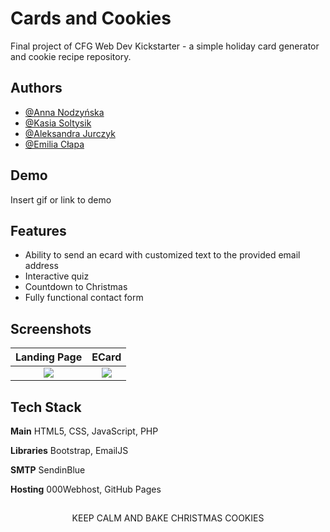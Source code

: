 
# Cards and Cookies

Final project of CFG Web Dev Kickstarter - a simple holiday card generator and cookie recipe repository.


## Authors

- [@Anna Nodzyńska](https://www.github.com/neternefer)
- [@Kasia Soltysik](https://github.com/KasiaSol)
- [@Aleksandra Jurczyk](https://github.com/jurczykk)
- [@Emilia Cłapa]()


## Demo

Insert gif or link to demo


## Features

- Ability to send an ecard with customized text to the provided email address
- Interactive quiz
- Countdown to Christmas
- Fully functional contact form


## Screenshots

Landing Page             |  ECard
:-------------------------:|:-------------------------:
![](https://github.com/neternefer/cards-cookies/blob/main/img/landingPage.png?raw=true) | ![](https://github.com/neternefer/cards-cookies/blob/main/img/ecard.jpg?raw=true)


## Tech Stack

**Main** HTML5, CSS, JavaScript, PHP

**Libraries** Bootstrap, EmailJS

**SMTP** SendinBlue

**Hosting** 000Webhost, GitHub Pages


##  

<p align="center">KEEP CALM AND BAKE CHRISTMAS COOKIES</p>
